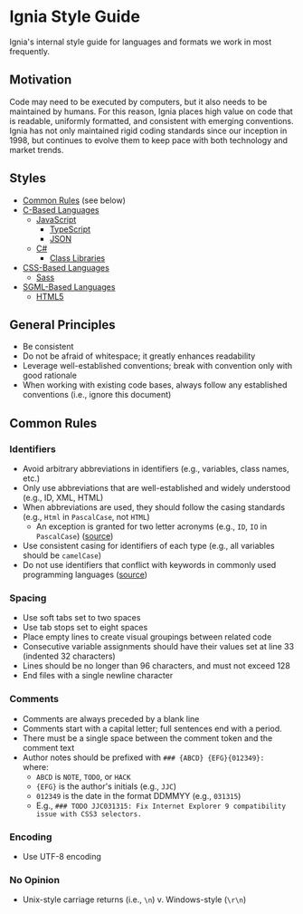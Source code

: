 # Ignia Style Guide
Ignia's internal style guide for languages and formats we work in most frequently.

## Motivation
Code may need to be executed by computers, but it also needs to be maintained by humans. For this reason, Ignia places high value on code that is readable, uniformly formatted, and consistent with emerging conventions. Ignia has not only maintained rigid coding standards since our inception in 1998, but continues to evolve them to keep pace with both technology and market trends.

## Styles
- [Common Rules](#common-rules) (see below)
- [C-Based Languages](./C-Based%20Languages/)
  - [JavaScript](./C-Based%20Languages/JavaScript)
    - [TypeScript](./C-Based%20Languages/JavaScript/TypeScript.md)
    - [JSON](./C-Based%20Languages/JavaScript/JSON.md)
  - [C#](./C-Based%20Languages/C%23)
    - [Class Libraries](./C-Based%20Languages/C%23/Class%20Libraries.md)
- [CSS-Based Languages](./CSS-Based%20Languages/)
  - [Sass](./CSS-Based%20Languages/Sass.md)
- [SGML-Based Languages](./SGML-Based%20Languages/)
  - [HTML5](./SGML-Based%20Languages/HTML5.md)

## General Principles
- Be consistent
- Do not be afraid of whitespace; it greatly enhances readability
- Leverage well-established conventions; break with convention only with good rationale
- When working with existing code bases, always follow any established conventions (i.e., ignore this document)

## Common Rules

### Identifiers
- Avoid arbitrary abbreviations in identifiers (e.g., variables, class names, etc.)
- Only use abbreviations that are well-established and widely understood (e.g., ID, XML, HTML)
- When abbreviations are used, they should follow the casing standards (e.g., `Html` in `PascalCase`, not `HTML`)
  - An exception is granted for two letter acronyms (e.g., `ID`, `IO` in `PascalCase`) ([source](https://msdn.microsoft.com/en-us/library/ms229043(v=vs.110).aspx))
- Use consistent casing for identifiers of each type (e.g., all variables should be `camelCase`)
- Do not use identifiers that conflict with keywords in commonly used programming languages ([source](https://msdn.microsoft.com/en-us/library/ms229045(v=vs.110).aspx))

### Spacing
- Use soft tabs set to two spaces
- Use tab stops set to eight spaces
- Place empty lines to create visual groupings between related code
- Consecutive variable assignments should have their values set at line 33 (indented 32 characters)
- Lines should be no longer than 96 characters, and must not exceed 128
- End files with a single newline character

### Comments
- Comments are always preceded by a blank line
- Comments start with a capital letter; full sentences end with a period.
- There must be a single space between the comment token and the comment text
- Author notes should be prefixed with `### {ABCD} {EFG}{012349}: ` where:
  - `ABCD` is `NOTE`, `TODO`, or `HACK`
  - `{EFG}` is the author's initials (e.g., `JJC`)
  - `012349` is the date in the format DDMMYY (e.g., `031315`)
  - E.g., `### TODO JJC031315: Fix Internet Explorer 9 compatibility issue with CSS3 selectors.`

### Encoding
- Use UTF-8 encoding

### No Opinion
- Unix-style carriage returns (i.e., `\n`) v. Windows-style (`\r\n`)


<!--
## Acknowledgments
-->
